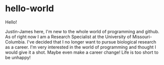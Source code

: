 # hello-world

Hello!

Justin-James here, I'm new to the whole world of programming and github. As of right now I am a Research Specialist at the University of Missouri-Columbia. I've decided that I no longer want to pursue biological research as a career. I'm very interested in the world of programming and thought I would give it a shot. Maybe even make a career change! Life is too short to be unhappy!
